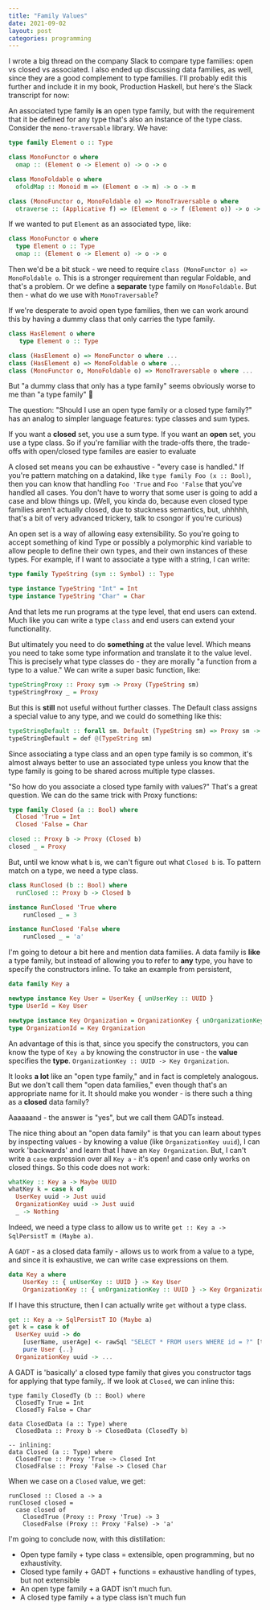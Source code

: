 ```yaml
---
title: "Family Values"
date: 2021-09-02
layout: post
categories: programming
---
```


I wrote a big thread on the company Slack to compare type families: open vs closed vs associated.
I also ended up discussing data families, as well, since they are a good complement to type families.
I'll probably edit this further and include it in my book, Production Haskell, but here's the Slack transcript for now:

An associated type family **is** an open type family, but with the requirement that
it be defined for any type that's also an instance of the type class. Consider
the `mono-traversable` library. We have:

```haskell
type family Element o :: Type

class MonoFunctor o where
  omap :: (Element o -> Element o) -> o -> o

class MonoFoldable o where
  ofoldMap :: Monoid m => (Element o -> m) -> o -> m

class (MonoFunctor o, MonoFoldable o) => MonoTraversable o where
  otraverse :: (Applicative f) => (Element o -> f (Element o)) -> o -> f o
```

If we wanted to put `Element` as an associated type, like:

```haskell
class MonoFunctor o where
  type Element o :: Type
  omap :: (Element o -> Element o) -> o -> o
```

Then we'd be a bit stuck - we need to require `class (MonoFunctor o) => MonoFoldable o`.
This is a stronger requirement than regular Foldable, and
that's a problem. Or we define a **separate** type family on `MonoFoldable`. But then - what do we use with `MonoTraversable`?

If we're desperate to avoid open type families, then we can work around this by
having a dummy class that only carries the type family.

```haskell
class HasElement o where
   type Element o :: Type

class (HasElement o) => MonoFunctor o where ...
class (HasElement o) => MonoFoldable o where ...
class (MonoFunctor o, MonoFoldable o) => MonoTraversable o where ...
```

But "a dummy class that only has a type family" seems obviously worse to me than "a type family" :shrug:

The question: "Should I use an open type family or a closed type family?" has
an analog to simpler language features: type classes and sum types.

If you want a **closed** set, you use a sum type. If you want an **open** set, you use
a type class. So if you're familiar with the trade-offs there, the trade-offs
with open/closed type familes are easier to evaluate

A closed set means you can be exhaustive - "every case is handled." If you're
pattern matching on a datakind, like `type family Foo (x :: Bool)`, then you
can know that handling `Foo 'True` and `Foo 'False` that you've handled all
cases. You don't have to worry that some user is going to add a case and blow
things up.  (Well, you kinda do, because even closed type families aren't
actually closed, due to stuckness semantics, but, uhhhhh, that's a bit of very
advanced trickery, talk to csongor if you're curious)

An open set is a way of allowing easy extensibility. So you're going to accept
something of kind Type or possibly a polymorphic kind variable to allow people
to define their own types, and their own instances of these types.
For example, if I want to associate a type with a string, I can write:

```haskell
type family TypeString (sym :: Symbol) :: Type

type instance TypeString "Int" = Int
type instance TypeString "Char" = Char
```

And that lets me run programs at the type level, that end users can extend.
Much like you can write a type `class` and end users can extend your
functionality.

But ultimately you need to do **something** at the value level. Which means you
need to take some type information and translate it to the value level. This is
precisely what type classes do - they are morally "a function from a type to a
value." We can write a super basic function, like:

```haskell
typeStringProxy :: Proxy sym -> Proxy (TypeString sm)
typeStringProxy _ = Proxy
```

But this is **still** not useful without further classes. The Default class assigns
a special value to any type, and we could do something like this:

```haskell
typeStringDefault :: forall sm. Default (TypeString sm) => Proxy sm -> TypeString sm
typeStringDefault = def @(TypeString sm)
```

Since associating a type class and an open type family is so common, it's
almost always better to use an associated type unless you know that the type
family is going to be shared across multiple type classes.

"So how do you associate a closed type family with values?"
That's a great question.
We can do the same trick with Proxy functions:

```haskell
type family Closed (a :: Bool) where
  Closed 'True = Int
  Closed 'False = Char

closed :: Proxy b -> Proxy (Closed b)
closed _ = Proxy
```

But, until we know what `b` is, we can't figure out what `Closed b` is. To pattern
match on a type, we need a type class.

```haskell
class RunClosed (b :: Bool) where
  runClosed :: Proxy b -> Closed b

instance RunClosed 'True where
    runClosed _ = 3

instance RunClosed 'False where
    runClosed _ = 'a'
```

I'm going to detour a bit here and mention data families. A data family is **like**
a type family, but instead of allowing you to refer to **any** type, you have to
specify the constructors inline. To take an example from persistent,

```haskell
data family Key a

newtype instance Key User = UserKey { unUserKey :: UUID }
type UserId = Key User

newtype instance Key Organization = OrganizationKey { unOrganizationKey :: UUID }
type OrganizationId = Key Organization
```

An advantage of this is that, since you specify the constructors, you can know
the type of `Key a` by knowing the constructor in use - the **value** specifies the
**type**. `OrganizationKey :: UUID -> Key Organization`.

It looks **a lot** like an "open type family," and in fact is completely analogous.
But we don't call them "open data families," even though that's an appropriate
name for it. It should make you wonder - is there such a thing as a **closed** data
family?

Aaaaaand - the answer is "yes", but we call them GADTs instead.

The nice thing about an "open data family" is that you can learn about types by
inspecting values - by knowing a value (like `OrganizationKey uuid`), I can work
'backwards' and learn that I have an `Key Organization`. But, I can't write a
`case` expression over all `Key a` - it's open! and case only works on closed
things. So this code does not work:

```haskell
whatKey :: Key a -> Maybe UUID
whatKey k = case k of
  UserKey uuid -> Just uuid
  OrganizationKey uuid -> Just uuid
  _ -> Nothing
```

Indeed, we need a type class to allow us to write `get :: Key a -> SqlPersistT m (Maybe a)`.

A `GADT` - as a closed data family - allows us to work from a value to a type, and since it is exhaustive, we can write case expressions on them.

```haskell
data Key a where
    UserKey :: { unUserKey :: UUID } -> Key User
    OrganizationKey :: { unOrganizationKey :: UUID } -> Key Organization
```

If I have this structure, then I can actually write `get` without a type class.

```haskell
get :: Key a -> SqlPersistT IO (Maybe a) 
get k = case k of
  UserKey uuid -> do
    [userName, userAge] <- rawSql "SELECT * FROM users WHERE id = ?" [toPersistValue uuid]
    pure User {..}
  OrganizationKey uuid -> ...
```

A GADT is 'basically' a closed type family that gives you constructor tags for
applying that type family,. If we look at `Closed`, we can inline this:

```
type family ClosedTy (b :: Bool) where
  ClosedTy True = Int
  ClosedTy False = Char

data ClosedData (a :: Type) where
  ClosedData :: Proxy b -> ClosedData (ClosedTy b)

-- inlining:
data Closed (a :: Type) where
  ClosedTrue :: Proxy 'True -> Closed Int
  ClosedFalse :: Proxy 'False -> Closed Char
```

When we case on a `Closed` value, we get:

```
runClosed :: Closed a -> a
runClosed closed = 
  case closed of
    ClosedTrue (Proxy :: Proxy 'True) -> 3
    ClosedFalse (Proxy :: Proxy 'False) -> 'a'
```

I'm going to conclude now, with this distillation:

- Open type family + type class = extensible, open programming, but no exhaustivity.
- Closed type family + GADT + functions = exhaustive handling of types, but not extensible
- An open type family + a GADT isn't much fun.
- A closed type family + a type class isn't much fun
